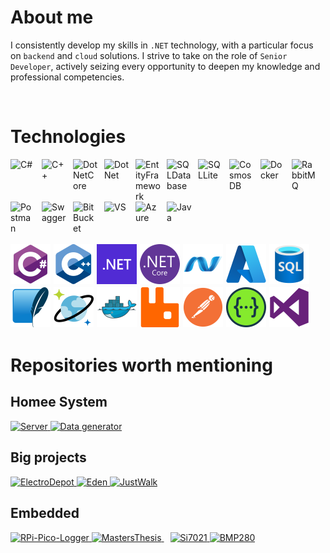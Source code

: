 # About me

I consistently develop my skills in `.NET` technology, with a particular focus on `backend` and `cloud` solutions. I strive to take on the role of `Senior Developer`, actively seizing every opportunity to deepen my knowledge and professional competencies.
       
<br>

# Technologies
<div style="display: flex; flex-wrap: wrap;">
  <img alt="C#" width="40px" style="padding-right:10px;" src="https://cdn.jsdelivr.net/gh/devicons/devicon@latest/icons/csharp/csharp-original.svg"/>
  <img alt="C++" width="40px" style="padding-right:10px;" src="https://cdn.jsdelivr.net/gh/devicons/devicon@latest/icons/cplusplus/cplusplus-original.svg" />
  <img alt="DotNetCore" width="40px" style="padding-right:10px;" src="https://cdn.jsdelivr.net/gh/devicons/devicon@latest/icons/dotnetcore/dotnetcore-original.svg" />
  <img alt="DotNet" width="40px" style="padding-right:10px;" src="https://cdn.jsdelivr.net/gh/devicons/devicon@latest/icons/dot-net/dot-net-original-wordmark.svg" />
  <img src="https://cdn.jsdelivr.net/gh/devicons/devicon@latest/icons/entityframeworkcore/entityframeworkcore-original.svg" 
  width="40px" style="padding-right:10px;" alt="EntityFramework"/>
  <img alt="SQLDatabase" width="40px" style="padding-right:10px;" src="https://cdn.jsdelivr.net/gh/devicons/devicon@latest/icons/azuresqldatabase/azuresqldatabase-original.svg" />
  <img alt="SQLLite" width="40px" style="padding-right:10px;" src="https://cdn.jsdelivr.net/gh/devicons/devicon@latest/icons/sqlite/sqlite-original.svg" />
  <img src="https://cdn.jsdelivr.net/gh/devicons/devicon@latest/icons/cosmosdb/cosmosdb-original.svg" 
  width="40px" style="padding-right:10px;" alt="CosmosDB"/>
  <img src="https://cdn.jsdelivr.net/gh/devicons/devicon@latest/icons/docker/docker-original.svg" 
  width="40px" style="padding-right:10px;" alt="Docker"/>
  <img src="https://cdn.jsdelivr.net/gh/devicons/devicon@latest/icons/rabbitmq/rabbitmq-original.svg" 
  width="40px" style="padding-right:10px;" alt="RabbitMQ"/>
  <img src="https://cdn.jsdelivr.net/gh/devicons/devicon@latest/icons/postman/postman-original.svg" 
  width="40px" style="padding-right:10px;" alt="Postman"/>
  <img alt="Swagger" width="40px" style="padding-right:10px;" src="https://cdn.jsdelivr.net/gh/devicons/devicon@latest/icons/swagger/swagger-original.svg" />
  <img alt="BitBucket" width="40px" style="padding-right:10px;" src="https://cdn.jsdelivr.net/gh/devicons/devicon@latest/icons/bitbucket/bitbucket-original-wordmark.svg" />
  <img alt="VS" width="40px" style="padding-right:10px;" src="https://cdn.jsdelivr.net/gh/devicons/devicon@latest/icons/visualstudio/visualstudio-original.svg" />
  <img src="https://cdn.jsdelivr.net/gh/devicons/devicon@latest/icons/azure/azure-original.svg" 
  width="40px" style="padding-right:10px;" alt="Azure"/>
  <img src="https://cdn.jsdelivr.net/gh/devicons/devicon@latest/icons/java/java-original.svg" 
  width="40px" style="padding-right:10px;" alt="Java"/>
</div>

<br>

<div style="display: flex; flex-wrap: wrap;">
  <img src="Assets/C.svg" width=64px height="64px" style="margin-right:5px; margin-bottom:5px;"/>
  <img src="Assets/Cpp.svg" width=64px height="64px" style="margin-right:5px; margin-bottom:5px;"/>
  <img src="Assets/DOTNET.svg" width=64px height="64px" style="margin-right:5px; margin-bottom:5px;"/>
  <img src="Assets/NetCore.svg" width=64px height="64px" style="margin-right:5px; margin-bottom:5px;"/>
  <img src="Assets/NetMVC.svg" width=64px height="64px" style="margin-right:5px; margin-bottom:5px;"/>
  <img src="Assets/Azure.svg" width=64px height="64px" style="margin-right:5px; margin-bottom:5px;"/>
  <img src="Assets/SQL.svg" width=64px height="64px" style="margin-right:5px; margin-bottom:5px;"/>
  <img src="Assets/SQLite.svg" width=64px height="64px" style="margin-right:5px; margin-bottom:5px;"/>
  <img src="Assets/CosmosDB.svg" width=64px height="64px" style="margin-right:5px; margin-bottom:5px;"/>
  <img src="Assets/Docker.svg" width=64px height="64px" style="margin-right:5px; margin-bottom:5px;"/>
  <img src="Assets/RabbitMQ.svg" width=64px height="64px" style="margin-right:5px; margin-bottom:5px;"/>
  <img src="Assets/Postman.svg" width=64px height="64px" style="margin-right:5px; margin-bottom:5px;"/>
  <img src="Assets/Swagger.svg" width=64px height="64px" style="margin-right:5px; margin-bottom:5px;"/>
  <img src="Assets/VisualStudio.svg" width=64px height="64px" style="margin-right:5px; margin-bottom:5px;"/>
</div>

# Repositories worth mentioning
## Homee System
<div align="left">
      <a href="https://github.com/HomeeSys/Server">
        <img src="https://github-readme-stats.vercel.app/api/pin/?username=HomeeSys&repo=Server&theme=transparent" alt="Server" />
    </a>
      <a href="https://github.com/HomeeSys/DataGenerator">
        <img src="https://github-readme-stats.vercel.app/api/pin/?username=HomeeSys&repo=DataGenerator&theme=transparent" alt="Data generator" />
    </a>
</div>

## Big projects
<div align="left">
    <a href="https://github.com/DarekKrawczyk/ElectroDepot">
        <img src="https://github-readme-stats.vercel.app/api/pin/?username=DarekKrawczyk&repo=ElectroDepot&theme=transparent" alt="ElectroDepot" />
    </a>
      <a href="https://github.com/EdenLanguage/Eden">
        <img src="https://github-readme-stats.vercel.app/api/pin/?username=EdenLanguage&repo=Eden&theme=transparent" alt="Eden" />
    </a>
          <a href="https://github.com/DarekKrawczyk/JustWalk">
        <img src="https://github-readme-stats.vercel.app/api/pin/?username=DarekKrawczyk&repo=JustWalk&theme=transparent" alt="JustWalk" />
    </a>
</div>

 ## Embedded
<div align="left">
    <a href="https://github.com/DarekKrawczyk/RPi-Pico-Logger">
        <img src="https://github-readme-stats.vercel.app/api/pin/?username=DarekKrawczyk&repo=RPi-Pico-Logger&theme=transparent" alt="RPi-Pico-Logger" />
    </a>
      <a href="https://github.com/DarekKrawczyk/MastersThesis" style="padding-right: 10px;">
    <img src="https://github-readme-stats.vercel.app/api/pin/?username=DarekKrawczyk&repo=MastersThesis&theme=transparent" alt="MastersThesis" />
  </a>
    <a href="https://github.com/DarekKrawczyk/Si7021">
        <img src="https://github-readme-stats.vercel.app/api/pin/?username=DarekKrawczyk&repo=Si7021&theme=transparent" alt="Si7021" />
    </a>
    <a href="https://github.com/DarekKrawczyk/BMP280">
        <img src="https://github-readme-stats.vercel.app/api/pin/?username=DarekKrawczyk&repo=BMP280&theme=transparent" alt="BMP280" />
    </a>
</div>